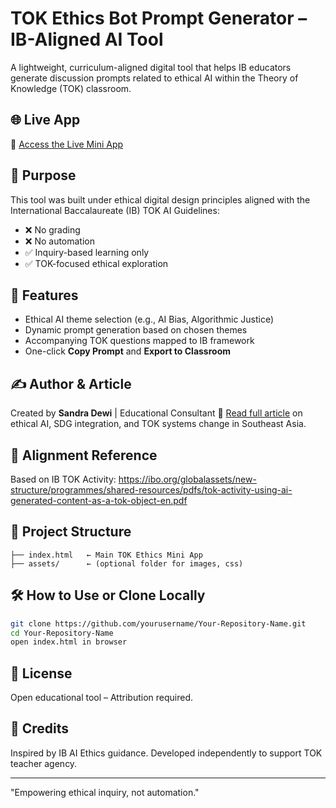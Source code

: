 # TOK Ethics Bot Prompt Generator – IB-Aligned AI Tool

A lightweight, curriculum-aligned digital tool that helps IB educators generate discussion prompts related to ethical AI within the Theory of Knowledge (TOK) classroom.

## 🌐 Live App
🔗 [Access the Live Mini App](https://yourusername.github.io/Your-Repository-Name/)

## 🎯 Purpose
This tool was built under ethical digital design principles aligned with the International Baccalaureate (IB) TOK AI Guidelines:
- ❌ No grading
- ❌ No automation
- ✅ Inquiry-based learning only
- ✅ TOK-focused ethical exploration

## 🧠 Features
- Ethical AI theme selection (e.g., AI Bias, Algorithmic Justice)
- Dynamic prompt generation based on chosen themes
- Accompanying TOK questions mapped to IB framework
- One-click **Copy Prompt** and **Export to Classroom**

## ✍️ Author & Article
Created by **Sandra Dewi** | Educational Consultant
📖 [Read full article](https://www.linkedin.com/article/edit/7309086250936766464/) on ethical AI, SDG integration, and TOK systems change in Southeast Asia.

## 🧭 Alignment Reference
Based on IB TOK Activity:
https://ibo.org/globalassets/new-structure/programmes/shared-resources/pdfs/tok-activity-using-ai-generated-content-as-a-tok-object-en.pdf

## 📂 Project Structure
```
├── index.html   ← Main TOK Ethics Mini App
├── assets/      ← (optional folder for images, css)
```

## 🛠 How to Use or Clone Locally
```bash
git clone https://github.com/yourusername/Your-Repository-Name.git
cd Your-Repository-Name
open index.html in browser
```

## 📜 License
Open educational tool – Attribution required.

## 🙌 Credits
Inspired by IB AI Ethics guidance. Developed independently to support TOK teacher agency.

---
"Empowering ethical inquiry, not automation."

